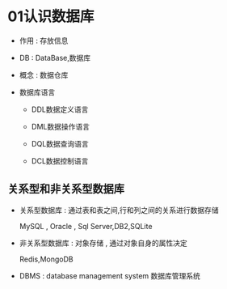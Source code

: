 # 01认识数据库

* 作用 : 存放信息

* DB : DataBase,数据库

* 概念 : 数据仓库

* 数据库语言

  * DDL数据定义语言

  * DML数据操作语言

  * DQL数据查询语言

  * DCL数据控制语言

## 关系型和非关系型数据库

* 关系型数据库 : 通过表和表之间,行和列之间的关系进行数据存储

  MySQL , Oracle , Sql Server,DB2,SQLite

* 非关系型数据库 : 对象存储 , 通过对象自身的属性决定

  Redis,MongoDB

* DBMS : database management system 数据库管理系统
